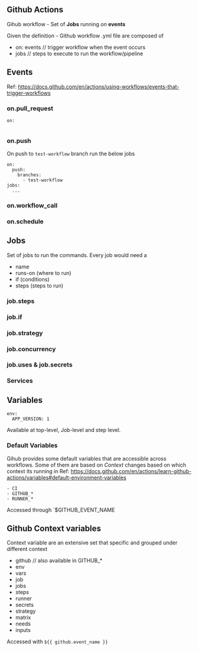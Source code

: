 ## Github Actions
Gihub workflow - Set of **Jobs** running *on* **events**

Given the definition - Github workflow .yml file are composed of
- on: events // trigger workflow when the event occurs
- jobs // steps to execute to run the workflow/pipeline

## Events
Ref: https://docs.github.com/en/actions/using-workflows/events-that-trigger-workflows

### on.pull_request
```
on: 
 
```

### on.push
On push to `test-workflow` branch run the below jobs
```
on: 
  push: 
    branches: 
      - test-workflow
jobs: 
  ...
```

### on.workflow_call


### on.schedule


## Jobs
Set of jobs to run the commands. Every job would need a
- name
- runs-on (where to run)
- if (conditions)
- steps (steps to run)


### job.steps


### job.if

### job.strategy
### job.concurrency

### job.uses & job.secrets

### Services

## Variables
```
env: 
  APP_VERSION: 1
```
Available at top-level, Job-level and step level.

### Default Variables
Gihub provides some default variables that are accessible across workflows. Some of them are based on *Context* changes
based on which context its running in
Ref: https://docs.github.com/en/actions/learn-github-actions/variables#default-environment-variables
```
- CI
- GITHUB_*
- RUNNER_*
```
Accessed through `$GITHUB_EVENT_NAME

## Github Context variables
Context variable are an extensive set that specific and grouped under different context
- github  // also available in GITHUB_*
- env 
- vars 
- job 
- jobs 
- steps 
- runner 
- secrets 
- strategy 
- matrix 
- needs 
- inputs 

Accessed with `${{ github.event_name }}`

